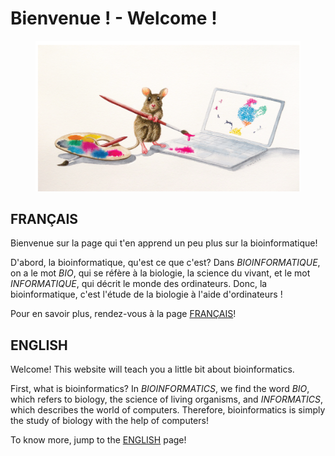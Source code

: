 # Bienvenue ! - Welcome !

<figure>
  <img src="assets/images/mouse_UMAP_2024_cropped2.png" width="800"/>
</figure>


## FRANÇAIS

Bienvenue sur la page qui t'en apprend un peu plus sur la bioinformatique!

D'abord, la bioinformatique, qu'est ce que c'est? Dans *BIOINFORMATIQUE*, on a le mot *BIO*, qui se 
réfère à la biologie, la science du vivant, et le mot *INFORMATIQUE*, qui décrit le monde des ordinateurs. Donc, la bioinformatique, 
c'est l'étude de la biologie à l'aide d'ordinateurs !

Pour en savoir plus, rendez-vous à la page [FRANÇAIS](francais.md)!


## ENGLISH

Welcome! This website will teach you a little bit about bioinformatics. 

First, what is bioinformatics? In *BIOINFORMATICS*, we find the word *BIO*, which refers to biology, the 
science of living organisms, and *INFORMATICS*, which describes the world of computers. Therefore, bioinformatics
is simply the study of biology with the help of computers!

To know more, jump to the [ENGLISH](francais.md) page!

